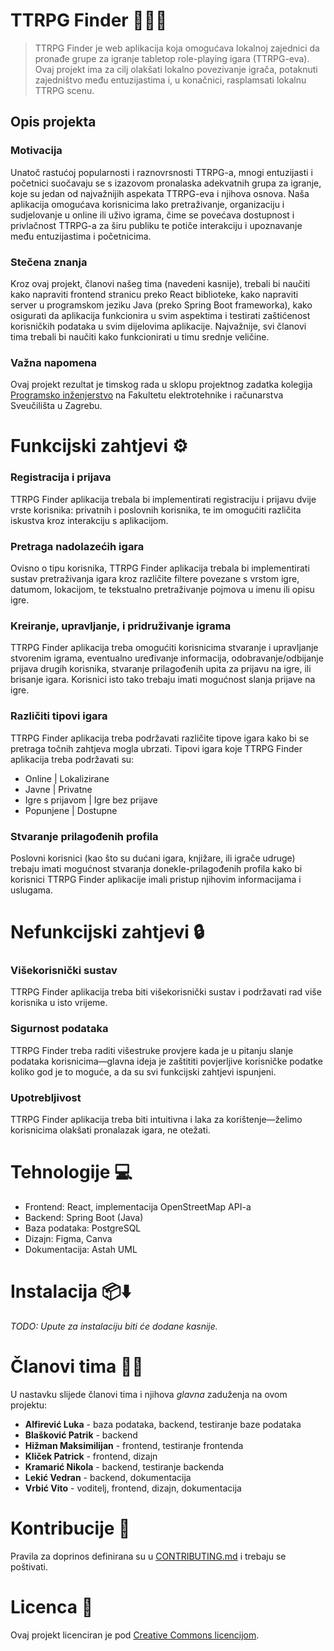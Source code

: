 # TTRPG Finder 🎲🧙‍♂️

> TTRPG Finder je web aplikacija koja omogućava lokalnoj zajednici da pronađe grupe za igranje tabletop role-playing igara (TTRPG-eva). Ovaj projekt ima za cilj olakšati lokalno povezivanje igrača, potaknuti zajedništvo među entuzijastima i, u konačnici, rasplamsati lokalnu TTRPG scenu.

## Opis projekta

### Motivacija

Unatoč rastućoj popularnosti i raznovrsnosti TTRPG-a, mnogi entuzijasti i početnici suočavaju se s izazovom pronalaska adekvatnih grupa za igranje, koje su jedan od najvažnijih aspekata TTRPG-eva i njihova osnova. Naša aplikacija omogućava korisnicima lako pretraživanje, organizaciju i sudjelovanje u online ili uživo igrama, čime se povećava dostupnost i privlačnost TTRPG-a za širu publiku te potiče interakciju i upoznavanje među entuzijastima i početnicima.

### Stečena znanja

Kroz ovaj projekt, članovi našeg tima (navedeni kasnije), trebali bi naučiti kako napraviti frontend stranicu preko React biblioteke, kako napraviti server u programskom jeziku Java (preko Spring Boot frameworka), kako osigurati da aplikacija funkcionira u svim aspektima i testirati zaštićenost korisničkih podataka u svim dijelovima aplikacije. Najvažnije, svi članovi tima trebali bi naučiti kako funkcionirati u timu srednje veličine.

### Važna napomena

Ovaj projekt rezultat je timskog rada u sklopu projektnog zadatka kolegija [Programsko inženjerstvo](https://www.fer.unizg.hr/predmet/proinz) na Fakultetu elektrotehnike i računarstva Sveučilišta u Zagrebu.

# Funkcijski zahtjevi ⚙️

### Registracija i prijava

TTRPG Finder aplikacija trebala bi implementirati registraciju i prijavu dvije vrste korisnika: privatnih i poslovnih korisnika, te im omogućiti različita iskustva kroz interakciju s aplikacijom.

### Pretraga nadolazećih igara

Ovisno o tipu korisnika, TTRPG Finder aplikacija trebala bi implementirati sustav pretraživanja igara kroz različite filtere povezane s vrstom igre, datumom, lokacijom, te tekstualno pretraživanje pojmova u imenu ili opisu igre.

### Kreiranje, upravljanje, i pridruživanje igrama

TTRPG Finder aplikacija treba omogućiti korisnicima stvaranje i upravljanje stvorenim igrama, eventualno uređivanje informacija, odobravanje/odbijanje prijava drugih korisnika, stvaranje prilagođenih upita za prijavu na igre, ili brisanje igara. Korisnici isto tako trebaju imati mogućnost slanja prijave na igre.

### Različiti tipovi igara

TTRPG Finder aplikacija treba podržavati različite tipove igara kako bi se pretraga točnih zahtjeva mogla ubrzati. Tipovi igara koje TTRPG Finder aplikacija treba podržavati su:
- Online | Lokalizirane
- Javne | Privatne
- Igre s prijavom | Igre bez prijave
- Popunjene | Dostupne

### Stvaranje prilagođenih profila 

Poslovni korisnici (kao što su dućani igara, knjižare, ili igrače udruge) trebaju imati mogućnost stvaranja donekle-prilagođenih profila kako bi korisnici TTRPG Finder aplikacije imali pristup njihovim informacijama i uslugama.

# Nefunkcijski zahtjevi 🔒

### Višekorisnički sustav

TTRPG Finder aplikacija treba biti višekorisnički sustav i podržavati rad više korisnika u isto vrijeme.

### Sigurnost podataka

TTRPG Finder treba raditi višestruke provjere kada je u pitanju slanje podataka korisnicima—glavna ideja je zaštititi povjerljive korisničke podatke koliko god je to moguće, a da su svi funkcijski zahtjevi ispunjeni.

### Upotrebljivost

TTRPG Finder aplikacija treba biti intuitivna i laka za korištenje—želimo korisnicima olakšati pronalazak igara, ne otežati.

# Tehnologije 💻

- Frontend: React, implementacija OpenStreetMap API-a
- Backend: Spring Boot (Java)
- Baza podataka: PostgreSQL
- Dizajn: Figma, Canva
- Dokumentacija: Astah UML

# Instalacija 📦⬇️

*TODO: Upute za instalaciju biti će dodane kasnije.*

# Članovi tima 👨‍💻

U nastavku slijede članovi tima i njihova *glavna* zaduženja na ovom projektu:

- **Alfirević Luka** - baza podataka, backend, testiranje baze podataka
- **Blašković Patrik** - backend
- **Hižman Maksimilijan** - frontend, testiranje frontenda
- **Kliček Patrick** - frontend, dizajn
- **Kramarić Nikola** - backend, testiranje backenda
- **Lekić Vedran** - backend, dokumentacija
- **Vrbić Vito** - voditelj, frontend, dizajn, dokumentacija

# Kontribucije 🤝

Pravila za doprinos definirana su u [CONTRIBUTING.md](./CONTRIBUTING.md) i trebaju se poštivati.

# Licenca 📝

Ovaj projekt licenciran je pod [Creative Commons licencijom](./LICENSE).
